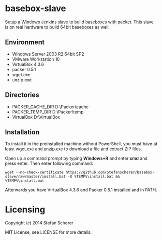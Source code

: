 # basebox-slave

Setup a Windows Jenkins slave to build baseboxes with packer.
This slave is on real hardware to build 64bit baseboxes as well.

## Environment

* Windows Server 2003 R2 64bit SP2
* VMware Workstation 10
* VirtualBox 4.3.6
* packer 0.5.1
* wget.exe
* unzip.exe

## Directories
* PACKER_CACHE_DIR D:\Packer\cache
* PACKER_TEMP_DIR D:\Packer\temp
* VirtualBox D:\VirtualBox

## Installation
To install it in the preinstalled machine without PowerShell, you must
have at least wget.exe and unzip.exe to download a file and extract ZIP files.

Open up a command prompt by typing **Windows+R** and enter **cmd** and press enter.
Then enter following command:

    wget --no-check-certificate https://github.com/StefanScherer/basebox-slave/raw/master/install.bat -O %TEMP%\install.bat && %TEMP%\install.bat

Afterwards you have VirtualBox 4.3.6 and Packer 0.5.1 installed and in PATH.

# Licensing
Copyright (c) 2014 Stefan Scherer

MIT License, see LICENSE for more details.


    
